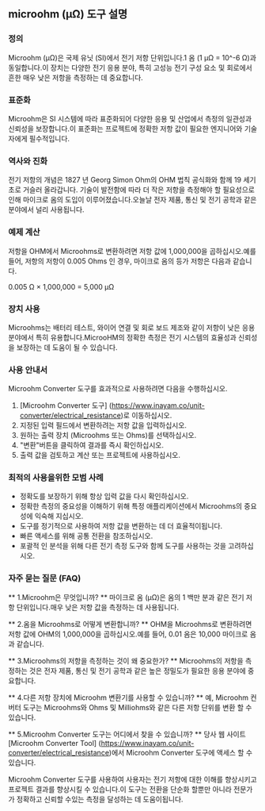 ## microohm (µΩ) 도구 설명

### 정의
Microohm (µΩ)은 국제 유닛 (SI)에서 전기 저항 단위입니다.1 옴 (1 µΩ = 10^-6 Ω)과 동일합니다.이 장치는 다양한 전기 응용 분야, 특히 고성능 전기 구성 요소 및 회로에서 흔한 매우 낮은 저항을 측정하는 데 중요합니다.

### 표준화
Microohm은 SI 시스템에 따라 표준화되어 다양한 응용 및 산업에서 측정의 일관성과 신뢰성을 보장합니다.이 표준화는 프로젝트에 정확한 저항 값이 필요한 엔지니어와 기술자에게 필수적입니다.

### 역사와 진화
전기 저항의 개념은 1827 년 Georg Simon Ohm의 OHM 법칙 공식화와 함께 19 세기 초로 거슬러 올라갑니다. 기술이 발전함에 따라 더 작은 저항을 측정해야 할 필요성으로 인해 마이크로 옴의 도입이 이루어졌습니다.오늘날 전자 제품, 통신 및 전기 공학과 같은 분야에서 널리 사용됩니다.

### 예제 계산
저항을 OHM에서 Microohms로 변환하려면 저항 값에 1,000,000을 곱하십시오.예를 들어, 저항의 저항이 0.005 Ohms 인 경우, 마이크로 옴의 등가 저항은 다음과 같습니다.

0.005 Ω × 1,000,000 = 5,000 µΩ

### 장치 사용
Microohms는 배터리 테스트, 와이어 연결 및 회로 보드 제조와 같이 저항이 낮은 응용 분야에서 특히 유용합니다.MicrooHM의 정확한 측정은 전기 시스템의 효율성과 신뢰성을 보장하는 데 도움이 될 수 있습니다.

### 사용 안내서
Microohm Converter 도구를 효과적으로 사용하려면 다음을 수행하십시오.
1. [Microohm Converter 도구] (https://www.inayam.co/unit-converter/electrical_resistance)로 이동하십시오.
2. 지정된 입력 필드에서 변환하려는 저항 값을 입력하십시오.
3. 원하는 출력 장치 (Microohms 또는 Ohms)를 선택하십시오.
4. "변환"버튼을 클릭하여 결과를 즉시 확인하십시오.
5. 출력 값을 검토하고 계산 또는 프로젝트에 사용하십시오.

### 최적의 사용을위한 모범 사례
- 정확도를 보장하기 위해 항상 입력 값을 다시 확인하십시오.
- 정확한 측정의 중요성을 이해하기 위해 특정 애플리케이션에서 Microohms의 중요성에 익숙해 지십시오.
- 도구를 정기적으로 사용하여 저항 값을 변환하는 데 더 효율적이됩니다.
- 빠른 액세스를 위해 공통 전환을 참조하십시오.
- 포괄적 인 분석을 위해 다른 전기 측정 도구와 함께 도구를 사용하는 것을 고려하십시오.

### 자주 묻는 질문 (FAQ)

** 1.Microohm은 무엇입니까? **
마이크로 옴 (µΩ)은 옴의 1 백만 분과 같은 전기 저항 단위입니다.매우 낮은 저항 값을 측정하는 데 사용됩니다.

** 2.옴을 Microohms로 어떻게 변환합니까? **
OHM을 Microohms로 변환하려면 저항 값에 OHM의 1,000,000을 곱하십시오.예를 들어, 0.01 옴은 10,000 마이크로 옴과 같습니다.

** 3.Microohms의 저항을 측정하는 것이 왜 중요한가? **
Microohms의 저항을 측정하는 것은 전자 제품, 통신 및 전기 공학과 같은 높은 정밀도가 필요한 응용 분야에 중요합니다.

** 4.다른 저항 장치에 Microohm 변환기를 사용할 수 있습니까? **
예, Microohm 컨버터 도구는 Microohms와 Ohms 및 Milliohms와 같은 다른 저항 단위를 변환 할 수 있습니다.

** 5.Microohm Converter 도구는 어디에서 찾을 수 있습니까? **
당사 웹 사이트 [Microohm Converter Tool] (https://www.inayam.co/unit-converter/electrical_resistance)에서 Microohm Converter 도구에 액세스 할 수 있습니다.

Microohm Converter 도구를 사용하여 사용자는 전기 저항에 대한 이해를 향상시키고 프로젝트 결과를 향상시킬 수 있습니다.이 도구는 전환을 단순화 할뿐만 아니라 전문가가 정확하고 신뢰할 수있는 측정을 달성하는 데 도움이됩니다.